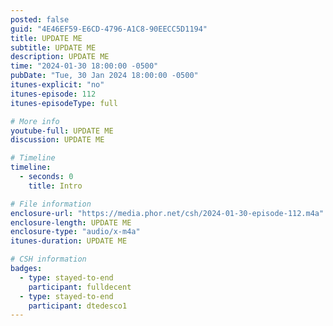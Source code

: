 ```yaml
---
posted: false
guid: "4E46EF59-E6CD-4796-A1C8-90EECC5D1194"
title: UPDATE ME
subtitle: UPDATE ME
description: UPDATE ME 
time: "2024-01-30 18:00:00 -0500"
pubDate: "Tue, 30 Jan 2024 18:00:00 -0500"
itunes-explicit: "no"
itunes-episode: 112
itunes-episodeType: full

# More info
youtube-full: UPDATE ME
discussion: UPDATE ME

# Timeline
timeline:
  - seconds: 0
    title: Intro

# File information
enclosure-url: "https://media.phor.net/csh/2024-01-30-episode-112.m4a"
enclosure-length: UPDATE ME
enclosure-type: "audio/x-m4a"
itunes-duration: UPDATE ME

# CSH information
badges:
  - type: stayed-to-end
    participant: fulldecent
  - type: stayed-to-end
    participant: dtedesco1
---
```


